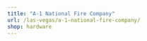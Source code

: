 ```yaml
---
title: "A-1 National Fire Company"
url: /las-vegas/a-1-national-fire-company/
shop: hardware
---
```

